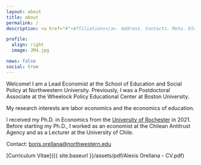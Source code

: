 ```yaml
---
layout: about
title: about
permalink: /
description: <a href="#">Affiliations</a>. Address. Contacts. Moto. Etc.

profile:
  align: right
  image: JM4.jpg

news: false
social: true
---
```


Welcome! I am a Lead Economist at the School of Education and Social Policy at Northwestern University. Previously, I was a Postdoctoral Associate at the Wheelock Policy Educational Center at Boston University.

My research interests are labor economics and the economics of education.

I received my Ph.D. in Economics from the  <a href="https://www.sas.rochester.edu/eco/" target="_blank">University of Rochester</a> in 2021. Before starting my Ph.D., I worked as an economist at the Chilean Antitrust Agency and as a Lecturer at the University of Chile. 

Contact: <a href="mailto:boris.orellana@northwestern.edu">boris.orellana@northwestern.edu</a>

[Curriculum Vitae]({{ site.baseurl }}/assets/pdf/Alexis Orellana - CV.pdf)



